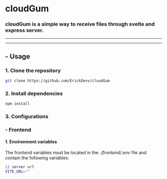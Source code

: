 # cloudGum

### cloudGum is a simple way to receive files through **svelte** and **express** server.
---
---
## - Usage
### 1. Clone the repository
```bash
git clone https://github.com/ErickDevv/cloudGum
```
### 2. Install dependencies
```bash
npm install
```
### 3. Configurations
### **- Frontend**
#### 1. Environment variables
The frontend variables must be located in the *./frontend/.env* file and contain the following variables:
```bash
// server url
VITE_URL=""
```
